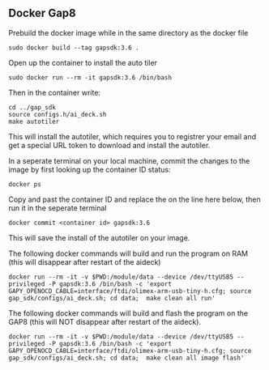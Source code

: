 ## Docker Gap8

Prebuild the docker image while in the same directory as the docker file

```
sudo docker build --tag gapsdk:3.6 .
```

Open up the container to install the auto tiler
```
sudo docker run --rm -it gapsdk:3.6 /bin/bash
```

Then in the container write:
```
cd ../gap_sdk
source configs.h/ai_deck.sh
make autotiler
```
This will install the autotiler, which requires you to registrer your email and get a special URL token to download and install the autotiler.

In a seperate terminal on your local machine, commit the changes to the image by first looking up the container ID status:

 ``` docker ps ```

Copy and past the container ID and replace the <container id> on the line here below, then run it in the seperate terminal
```
docker commit <container id> gapsdk:3.6
```

This will save the install of the autotiler on your image.

The following docker commands will build and run the program on RAM (this will disappear after restart of the aideck)

```
docker run --rm -it -v $PWD:/module/data --device /dev/ttyUSB5 --privileged -P gapsdk:3.6 /bin/bash -c 'export GAPY_OPENOCD_CABLE=interface/ftdi/olimex-arm-usb-tiny-h.cfg; source gap_sdk/configs/ai_deck.sh; cd data;  make clean all run'
```

The following docker commands will build and flash the program on the GAP8 (this will NOT disappear after restart of the aideck).

```
docker run --rm -it -v $PWD:/module/data --device /dev/ttyUSB5 --privileged -P gapsdk:3.6 /bin/bash -c 'export GAPY_OPENOCD_CABLE=interface/ftdi/olimex-arm-usb-tiny-h.cfg; source gap_sdk/configs/ai_deck.sh; cd data;  make clean all image flash'
```
